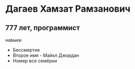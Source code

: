 # Дагаев Хамзат Рамзанович
## 777 лет, программист

навыки
* Бессмертие 
* Второе имя - Майкл Джордан
* Номер все семёрки